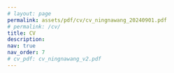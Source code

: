 ```yaml
---
# layout: page
permalink: assets/pdf/cv/cv_ningnawang_20240901.pdf
# permalink: /cv/
title: CV
description:
nav: true
nav_order: 7
# cv_pdf: cv_ningnawang_v2.pdf
---
```


<!-- ---
layout: cv
permalink: /cv/
title: cv
nav: true
nav_order: 4
cv_pdf: example_pdf.pdf
--- -->


